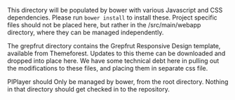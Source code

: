 This directory will be populated by bower with various Javascript and CSS
dependencies.  Please run `bower install` to install these.  Project specific
files should not be placed here, but rather in the /src/main/webapp directory,
where they can be managed independently.

The grepfrut directory contains the Grepfrut Responsive Design template, available
from Themeforest.  Updates to this theme can be downloaded and dropped into place here.
We have some technical debt here in pulling out the modifications to these
files, and placing them in separate css file.

PIPlayer should Only be managed by bower, from the root directory. Nothing in
that directory should get checked in to the repository.